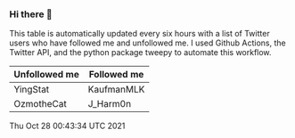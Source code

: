 ### Hi there 👋

This table is automatically updated every six hours with a list of Twitter users who have followed me and unfollowed me. I used Github Actions, the Twitter API, and the python package tweepy to automate this workflow.

| Unfollowed me |  Followed me |
| --- | --- |
|YingStat|KaufmanMLK|
|OzmotheCat|J_Harm0n|
Thu Oct 28 00:43:34 UTC 2021
